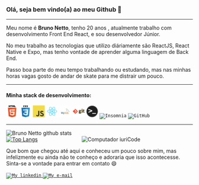 ### Olá, seja bem vindo(a) ao meu Github  👋

----

Meu nome é **Bruno Netto**, tenho 20 anos , atualmente trabalho com desenvolvimento Front End React, e sou desenvolvedor Júnior.

No meu trabalho as tecnologias que utilizo diáriamente são ReactJS, React Native e Expo, mas tenho vontade de aprender alguma linguagem de Back End.

Passo boa parte do meu tempo trabalhando ou estudando, mas nas minhas horas vagas gosto de andar de skate para me distrair um pouco.

----

#### Minha stack de desenvolvimento: 
<code><img height="32" src="https://raw.githubusercontent.com/github/explore/80688e429a7d4ef2fca1e82350fe8e3517d3494d/topics/html/html.png" alt="HTML5"/></code>
<code><img height="32" src="https://raw.githubusercontent.com/github/explore/80688e429a7d4ef2fca1e82350fe8e3517d3494d/topics/css/css.png" alt="CSS"/></code>
<code><img height="32" src="https://raw.githubusercontent.com/github/explore/80688e429a7d4ef2fca1e82350fe8e3517d3494d/topics/javascript/javascript.png"></code>
<code><img height="32" src="https://raw.githubusercontent.com/github/explore/80688e429a7d4ef2fca1e82350fe8e3517d3494d/topics/react/react.png"></code>
<code><img height="32" src="https://raw.githubusercontent.com/github/explore/80688e429a7d4ef2fca1e82350fe8e3517d3494d/topics/mysql/mysql.png"></code>
<code><img height="32" src="https://raw.githubusercontent.com/github/explore/80688e429a7d4ef2fca1e82350fe8e3517d3494d/topics/git/git.png"></code>
<code><img height="32" src="https://raw.githubusercontent.com/github/explore/80688e429a7d4ef2fca1e82350fe8e3517d3494d/topics/terminal/terminal.png"></code>
<code><img height="32" src="https://dashboard.snapcraft.io/site_media/appmedia/2018/04/twitter-card-icon.png" alt="Insomnia"/></code>
<code><img height="32" src="https://cdn3.iconfinder.com/data/icons/inficons/512/github.png" alt="GitHub"/></code>

----

![Bruno Netto github stats](https://github-readme-stats.vercel.app/api?username=nettobruno&show_icons=true&theme=onedark)
<br>
[![Top Langs](https://github-readme-stats.vercel.app/api/top-langs/?username=nettobruno&layout=compact&theme=onedark)](https://github.com/anuraghazra/github-readme-stats)
<img src="https://raw.githubusercontent.com/MicaelliMedeiros/micaellimedeiros/master/image/computer-illustration.png" min-width="3            00px" max-width="300px" width="300px" align="right" alt="Computador iuriCode">

<p align="left">Que bom que chegou até aqui e conheceu um pouco sobre mim, mas infelizmente eu ainda não te conheço e adoraria que isso acontecesse. Sinta-se a vontade para entrar em contato 😄</p>

<a href="https://www.linkedin.com/in/bruno-netto-77434b187/">
  <code><img alt="My linkedin" width="28" src="https://www.flaticon.com/svg/static/icons/svg/1383/1383262.svg" /></code>
</a>

<a href="mailto:brunonettomac@outlook.com">
  <code><img alt="My e-mail" width="32" src="https://www.flaticon.com/svg/static/icons/svg/324/324123.svg" /></code>
</a>
<br>
